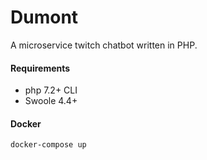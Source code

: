 # Dumont

A microservice twitch chatbot written in PHP.

#### Requirements

* php 7.2+ CLI 
* Swoole 4.4+

#### Docker
```
docker-compose up
```
